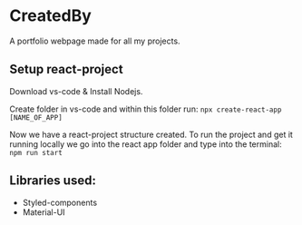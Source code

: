 # CreatedBy
A portfolio webpage made for all my projects.

## Setup react-project 
Download vs-code & Install Nodejs.

Create folder in vs-code and within this folder run:
```npx create-react-app [NAME_OF_APP]```

Now we have a react-project structure created. To run the project and get it running locally we go into the react app folder and type into the terminal: ```npm run start```

## Libraries used:
* Styled-components
* Material-UI
